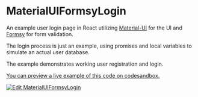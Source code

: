 # MaterialUIFormsyLogin

An example user login page in React utilizing [Material-UI](https://github.com/mui-org/material-ui) for the UI and [Formsy](https://github.com/formsy/formsy-react) for form validation.

The login process is just an example, using promises and local variables to simulate an actual user database.

The example demonstrates working user registration and login.

[You can preview a live example of this code on codesandbox.](https://kwrq0r8m47.codesandbox.io/)

[![Edit MaterialUIFormsyLogin](https://codesandbox.io/static/img/play-codesandbox.svg)](https://codesandbox.io/s/kwrq0r8m47)